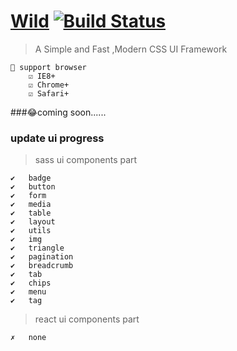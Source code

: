 # [Wild](https://github.com/SeuHkx/Wild "Wild")  [![Build Status](https://travis-ci.org/SeuHkx/Wild.svg?branch=master)](https://travis-ci.org/SeuHkx/Wild)

> A Simple and Fast ,Modern CSS UI Framework

    📢 support browser
        ☑️ IE8+
        ☑️ Chrome+
        ☑️ Safari+

###😂coming soon......


### update ui progress

>   sass ui components part
    
    ✔   badge
    ✔   button
    ✔   form
    ✔   media
    ✔   table
    ✔   layout
    ✔   utils
    ✔   img
    ✔   triangle
    ✔   pagination
    ✔   breadcrumb
    ✔   tab
    ✔   chips
    ✔   menu
    ✔   tag
    
>  react ui components part

    ✗   none